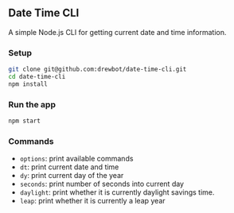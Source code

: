 ## Date Time CLI

A simple Node.js CLI for getting current date and time information.

### Setup
```sh
git clone git@github.com:drewbot/date-time-cli.git
cd date-time-cli
npm install
```

### Run the app
```sh
npm start
```

### Commands
- `options`: print available commands
- `dt`: print current date and time
- `dy`: print current day of the year
- `seconds`: print number of seconds into current day
- `daylight`: print whether it is currently daylight savings time.
- `leap`: print whether it is currently a leap year
